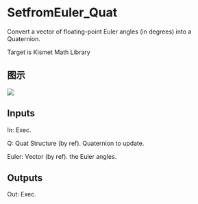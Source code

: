 # SetfromEuler_Quat

Convert a vector of floating-point Euler angles (in degrees) into a Quaternion.

Target is Kismet Math Library

## 图示

![]($-20221218-19531237.png)

## Inputs

In: Exec.

Q: Quat Structure (by ref). Quaternion to update.

Euler: Vector (by ref). the Euler angles.  

## Outputs

Out: Exec.


